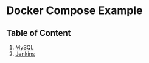 # Docker Compose Example



## Table of Content
1. [MySQL](https://github.com/devilshaka/docker-compose-example/tree/main/mysql)
2. [Jenkins](https://github.com/devilshaka/docker-compose-examples/tree/main/jenkins)